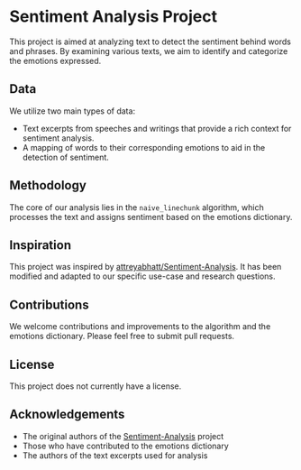 # Sentiment Analysis Project

This project is aimed at analyzing text to detect the sentiment behind words and phrases. By examining various texts, we aim to identify and categorize the emotions expressed.

## Data

We utilize two main types of data:

- Text excerpts from speeches and writings that provide a rich context for sentiment analysis.
- A mapping of words to their corresponding emotions to aid in the detection of sentiment.

## Methodology

The core of our analysis lies in the `naive_linechunk` algorithm, which processes the text and assigns sentiment based on the emotions dictionary.

## Inspiration

This project was inspired by [attreyabhatt/Sentiment-Analysis](https://github.com/attreyabhatt/Sentiment-Analysis). It has been modified and adapted to our specific use-case and research questions.

## Contributions

We welcome contributions and improvements to the algorithm and the emotions dictionary. Please feel free to submit pull requests.

## License

This project does not currently have a license.

## Acknowledgements

- The original authors of the [Sentiment-Analysis](https://github.com/attreyabhatt/Sentiment-Analysis) project
- Those who have contributed to the emotions dictionary
- The authors of the text excerpts used for analysis
